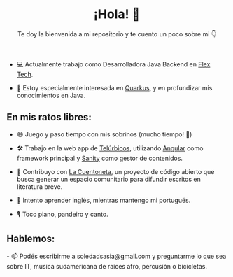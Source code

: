 <h1 align="center">¡Hola! 👋</h1>
<p align="center"> Te doy la bienvenida a mi repositorio y te cuento un poco sobre mi 👇</p>
<br>

- 💻 Actualmente trabajo como Desarrolladora Java Backend en [Flex Tech](https://flextech.com.ar).
  
- 👀 Estoy especialmente interesada en [Quarkus](https://quarkus.io), y en profundizar mis conocimientos en Java.

<h2>En mis ratos libres:</h2>

- 😄 Juego y paso tiempo con mis sobrinos (mucho tiempo! 💞️)
  
- 🛠️ Trabajo en la web app de [Telúrbicos](https://telurbicos.ar), utilizando [Angular](https://angular.io) como framework principal y [Sanity](https://sanity.io) como gestor de contenidos.
  
- 👯 Contribuyo con [La Cuentoneta](https://www.cuentoneta.ar), un proyecto de código abierto que busca generar un espacio comunitario para difundir escritos en literatura breve.
  
- 💬 Intento aprender inglés, mientras mantengo mi portugués.
  
- 🎙️️ Toco piano, pandeiro y canto.

<h2>Hablemos:</h2>
- 📫 Podés escribirme a soledadsasia@gmail.com y preguntarme lo que sea sobre IT, música sudamericana de raíces afro, percusión o bicicletas.
<!--
**SoleSasia/SoleSasia** is a ✨ _special_ ✨ repository because its `README.md` (this file) appears on your GitHub profile.

Here are some ideas to get you started:

- 🔭 I’m currently working on ...
- 🌱 I’m currently learning ...
- 👯 I’m looking to collaborate on ...
- 🤔 I’m looking for help with ...
- 💬 Ask me about ...
- 📫 How to reach me: ...
- 😄 Pronouns: ...
- ⚡ Fun fact: ...
-->
